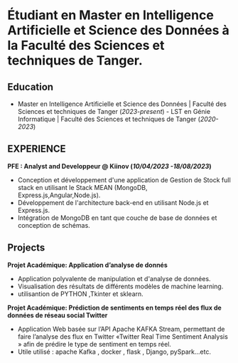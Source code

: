 # Étudiant en Master en Intelligence Artificielle et Science des Données à la Faculté des Sciences et techniques de Tanger.

## Education
- Master en Intelligence Artificielle et Science des Données | Faculté des Sciences et techniques de Tanger		(_2023-present_)	 	- LST en Génie Informatique | Faculté des Sciences et techniques de Tanger		(_2020-2023_)	 

## EXPERIENCE
**PFE : Analyst and Developpeur @ Kiinov (_10/04/2023 -18/08/2023_)**
- Conception et développement d'une application de Gestion de Stock full stack en utilisant le Stack MEAN (MongoDB, Express.js,Angular,Node.js).
- Développement de l'architecture back-end en utilisant Node.js et Express.js.
- Intégration de MongoDB en tant que couche de base de données et conception de schémas.

## Projects
**Projet Académique: Application d’analyse de donnés**
- Application polyvalente de manipulation et d'analyse de données.
- Visualisation des résultats de différents modèles de machine learning.
- utilisantion de PYTHON ,Tkinter et sklearn.

**Projet Académique: Prédiction de sentiments en
temps réel des flux de données de réseau social
Twitter**
- Application Web basée sur l’API Apache KAFKA Stream, permettant de faire l’analyse des flux en Twitter «Twitter Real Time Sentiment Analysis » afin de prédire le type de sentiment en temps réel.
- Utile utilisé : apache Kafka , docker , flask , Django, pySpark...etc.

